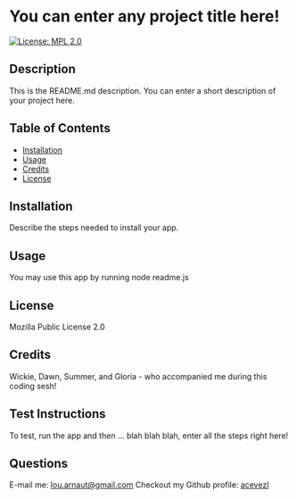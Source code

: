 
# You can enter any project title here!
[![License: MPL 2.0](https://img.shields.io/badge/License-MPL%202.0-brightgreen.svg)](https://opensource.org/licenses/MPL-2.0)

## Description
This is the README.md description. You can enter a short description of your project here.

## Table of Contents
* [Installation](##Installation)
* [Usage](##Usage)
* [Credits](##Credits)
* [License](##License)

## Installation
Describe the steps needed to install your app.

## Usage
You may use this app by running node readme.js

## License
Mozilla Public License 2.0

## Credits
Wickie, Dawn, Summer, and Gloria - who accompanied me during this coding sesh!

## Test Instructions
To test, run the app and then ... blah blah blah, enter all the steps right here!

## Questions
E-mail me: <lou.arnaut@gmail.com>
Checkout my Github profile: [acevezl](https://github.com/acevezl)
